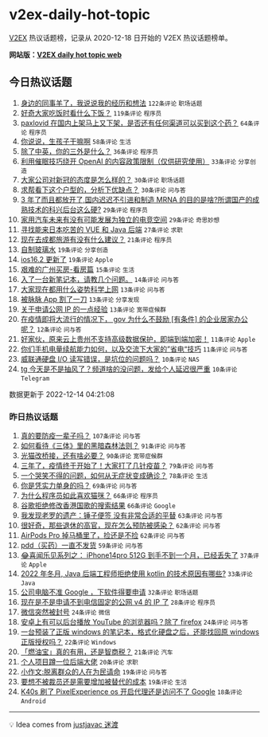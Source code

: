# v2ex-daily-hot-topic

[V2EX](https://www.v2ex.com/) 热议话题榜，记录从 2020-12-18 日开始的 V2EX 热议话题榜单。

**网站版：[V2EX daily hot topic web](https://boojack.github.io/v2ex-daily-hot-topic-web/)**

## 今日热议话题

<!-- TODAY BEGIN -->

1. [身边的同事羊了，我说说我的经历和想法](https://www.v2ex.com/t/902350) `122条评论` `职场话题`
1. [好奇大家吃饭时看什么下饭？](https://www.v2ex.com/t/902356) `119条评论` `程序员`
1. [paxlovid 在国内上架马上又下架，是否还有任何渠道可以买到这个药？](https://www.v2ex.com/t/902347) `64条评论` `程序员`
1. [你说说，生孩子干嘛啊](https://www.v2ex.com/t/902375) `58条评论` `生活`
1. [除了中英，你的三外是什么？](https://www.v2ex.com/t/902376) `36条评论` `程序员`
1. [利用催眠技巧绕开 OpenAI 的内容政策限制（仅供研究使用）](https://www.v2ex.com/t/902377) `33条评论` `分享创造`
1. [大家公司对新冠的态度是怎么样的？](https://www.v2ex.com/t/902355) `30条评论` `职场话题`
1. [求帮看下这个户型的，分析下优缺点？](https://www.v2ex.com/t/902346) `30条评论` `问与答`
1. [3 年了而且都放开了,国内迟迟不引进和制造 MRNA 的目的是啥?所谓国产的成熟技术的科兴后台这么硬?](https://www.v2ex.com/t/902396) `29条评论` `程序员`
1. [家用汽车未来有没有可能发展为独立的电竞空间](https://www.v2ex.com/t/902362) `29条评论` `奇思妙想`
1. [寻找能来日本吃苦的 VUE 和 Java 后端](https://www.v2ex.com/t/902385) `27条评论` `求职`
1. [现在去成都旅游有没有什么建议？](https://www.v2ex.com/t/902358) `21条评论` `程序员`
1. [自制玻璃水](https://www.v2ex.com/t/902361) `19条评论` `分享创造`
1. [ios16.2 更新了](https://www.v2ex.com/t/902351) `19条评论` `Apple`
1. [艰难的广州买房-看房篇](https://www.v2ex.com/t/902390) `15条评论` `生活`
1. [入了一台新笔记本，请教几个问题。](https://www.v2ex.com/t/902359) `14条评论` `问与答`
1. [大家现在都用什么姿势科学上网](https://www.v2ex.com/t/902417) `13条评论` `问与答`
1. [被脉脉 App 割了一刀](https://www.v2ex.com/t/902399) `13条评论` `分享发现`
1. [关于申请公网 IP 的一点经验](https://www.v2ex.com/t/902382) `13条评论` `宽带症候群`
1. [在疫情即将大流行的情况下， gov 为什么不鼓励 [有条件] 的企业居家办公呢？](https://www.v2ex.com/t/902415) `12条评论` `问与答`
1. [好家伙，原来云上贵州不支持高级数据保护，即端到端加密！](https://www.v2ex.com/t/902420) `11条评论` `Apple`
1. [你们手机电量续航能力如何，以及交流下大家的”省电“技巧](https://www.v2ex.com/t/902373) `11条评论` `问与答`
1. [威联通硬盘 I/O 读写错误，是坑位的问题吗？](https://www.v2ex.com/t/902404) `10条评论` `NAS`
1. [tg 今天是不是抽风了？频道啥的没问题，发给个人延迟很严重](https://www.v2ex.com/t/902386) `10条评论` `Telegram`

数据更新于 2022-12-14 04:21:08

<!-- TODAY END -->

### 昨日热议话题

<!-- YESTERDAY BEGIN -->

1. [真的要防疫一辈子吗？](https://www.v2ex.com/t/902105) `107条评论` `问与答`
1. [如何看待《三体》里的黑暗森林法则？](https://www.v2ex.com/t/902223) `91条评论` `问与答`
1. [光猫改桥接，还有啥必要？](https://www.v2ex.com/t/902139) `90条评论` `宽带症候群`
1. [三年了，疫情终于开始了！大家打了几针疫苗？](https://www.v2ex.com/t/902125) `79条评论` `问与答`
1. [一个哭笑不得的问题，如何从无症状变成确诊？](https://www.v2ex.com/t/902098) `78条评论` `生活`
1. [你是凭实力单身的吗？](https://www.v2ex.com/t/902205) `69条评论` `问与答`
1. [为什么程序员如此喜欢猫咪？](https://www.v2ex.com/t/902270) `66条评论` `程序员`
1. [谷歌拒绝修改香港国歌的搜索结果](https://www.v2ex.com/t/902166) `66条评论` `Google`
1. [我发现老罗的遗产：锤子便签 没有非常合适的平替](https://www.v2ex.com/t/902111) `63条评论` `问与答`
1. [很好奇，那些退休的高官，现在怎么预防被感染？](https://www.v2ex.com/t/902109) `62条评论` `问与答`
1. [AirPods Pro 掉马桶里了，捡还是不捡](https://www.v2ex.com/t/902127) `62条评论` `问与答`
1. [pdd（买药）一直不发货](https://www.v2ex.com/t/902138) `59条评论` `问与答`
1. [😂喜闻乐见系列之： iPhone14pro 512G 到手不到一个月，已经丢失了](https://www.v2ex.com/t/902226) `37条评论` `Apple`
1. [2022 年冬月, Java 后端工程师拒绝使用 kotlin 的技术原因有哪些?](https://www.v2ex.com/t/902298) `33条评论` `Java`
1. [公司电脑不准 Google ，下软件得要申请](https://www.v2ex.com/t/902273) `32条评论` `职场话题`
1. [现在是不是申请不到电信固定的公网 v4 的 IP 了](https://www.v2ex.com/t/902133) `28条评论` `程序员`
1. [微信突然被封号](https://www.v2ex.com/t/902266) `24条评论` `微信`
1. [安卓上有可以后台播放 YouTube 的浏览器吗？除了 firefox](https://www.v2ex.com/t/902103) `24条评论` `问与答`
1. [一台预装了正版 windows 的笔记本，格式化硬盘之后，还能找回原 windows 正版授权吗？](https://www.v2ex.com/t/902272) `22条评论` `Windows`
1. [「燃油宝」真的有用，还是智商税？](https://www.v2ex.com/t/902251) `21条评论` `汽车`
1. [个人项目蹲一位后端大佬](https://www.v2ex.com/t/902221) `20条评论` `求职`
1. [小作文:脱离群众的人在为民请命](https://www.v2ex.com/t/902297) `19条评论` `问与答`
1. [要想不被裁员还是需要增加被替代的成本](https://www.v2ex.com/t/902253) `19条评论` `生活`
1. [K40s 刷了 PixelExperience os 开启代理还是访问不了 Google](https://www.v2ex.com/t/902259) `18条评论` `Android`

<!-- YESTERDAY END -->

---

💡 Idea comes from [justjavac 迷渡](https://github.com/justjavac/)
